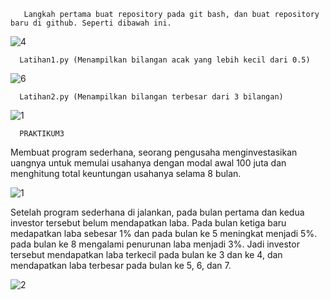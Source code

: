        Langkah pertama buat repository pada git bash, dan buat repository baru di github. Seperti dibawah ini.
 
 
 ![4](https://user-images.githubusercontent.com/46736003/52942770-37787000-339e-11e9-9cfb-e1deb3ce8a0f.png)

 
 
      
      
      
      
      
      
      
      Latihan1.py (Menampilkan bilangan acak yang lebih kecil dari 0.5)
 
 
 
 ![6](https://user-images.githubusercontent.com/46736003/52942915-8920fa80-339e-11e9-9524-d6aabeddfb5b.png)
 
 
      
      
      
      
      
      
      
      
      Latihan2.py (Menampilkan bilangan terbesar dari 3 bilangan)
 
 
 
 ![1](https://user-images.githubusercontent.com/46736003/53001418-1dea2d80-345d-11e9-8f51-7ca2610d1513.png)
 
 
 
 
 
      PRAKTIKUM3
 
 
 Membuat program sederhana, seorang pengusaha menginvestasikan uangnya untuk memulai usahanya dengan modal awal 100 juta dan menghitung total keuntungan usahanya selama 8 bulan. 
 
 
 ![1](https://user-images.githubusercontent.com/46736003/52943329-75c25f00-339f-11e9-9d16-5e56e9c4bb20.png)












 Setelah program sederhana di jalankan, pada bulan pertama dan kedua investor tersebut belum mendapatkan laba. Pada bulan ketiga baru medapatkan laba sebesar 1% dan pada bulan ke 5 meningkat menjadi 5%. pada bulan ke 8 mengalami penurunan laba menjadi 3%. Jadi investor tersebut mendapatkan laba terkecil pada bulan ke 3 dan ke 4, dan mendapatkan laba terbesar pada bulan ke 5, 6, dan 7. 
 
 
 ![2](https://user-images.githubusercontent.com/46736003/52943382-95598780-339f-11e9-9bb3-c55a760299c9.png)
